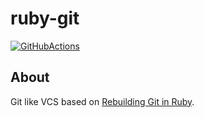 # ruby-git

[![GitHubActions](https://github.com/fartem/ruby-git/workflows/Build/badge.svg)](https://github.com/fartem/ruby-git/actions?query=workflow%3ABuild)

## About

Git like VCS based on [Rebuilding Git in Ruby](https://thoughtbot.com/blog/rebuilding-git-in-ruby).
